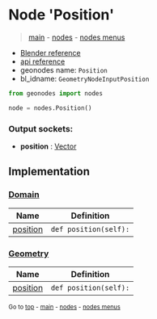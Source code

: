 # Node 'Position'

> [main](../structure.md) - [nodes](nodes.md) - [nodes menus](nodes_menus.md)

- [Blender reference](https://docs.blender.org/manual/en/latest/modeling/geometry_nodes/input/position.html)
- [api reference](https://docs.blender.org/api/current/bpy.types.GeometryNodeInputPosition.html)
- geonodes name: `Position`
- bl_idname: `GeometryNodeInputPosition`

```python
from geonodes import nodes

node = nodes.Position()
```

### Output sockets:

- **position** : [Vector](Vector.md)

## Implementation

### [Domain](Domain.md)

| Name | Definition |
|------|------------|
 | [position](Domain.md#position-property) | `def position(self):` |

### [Geometry](Geometry.md)

| Name | Definition |
|------|------------|
 | [position](Geometry.md#position-property) | `def position(self):` |

<sub>Go to [top](#node-Position) - [main](../structure.md) - [nodes](nodes.md) - [nodes menus](nodes_menus.md)</sub>

